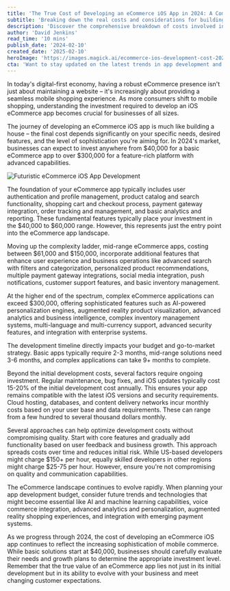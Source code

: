 ```yaml
---
title: 'The True Cost of Developing an eCommerce iOS App in 2024: A Comprehensive Guide'
subtitle: 'Breaking down the real costs and considerations for building an iOS eCommerce app'
description: 'Discover the comprehensive breakdown of costs involved in developing an iOS eCommerce app in 2024, from basic solutions starting at $40,000 to premium offerings exceeding $300,000. Learn about essential features, hidden costs, and strategies to optimize your investment.'
author: 'David Jenkins'
read_time: '10 mins'
publish_date: '2024-02-10'
created_date: '2025-02-10'
heroImage: 'https://images.magick.ai/ecommerce-ios-development-cost-2024.jpg'
cta: 'Want to stay updated on the latest trends in app development and digital commerce? Follow us on LinkedIn for expert insights, industry updates, and exclusive content that will help you make informed decisions about your mobile commerce strategy.'
---
```


In today's digital-first economy, having a robust eCommerce presence isn't just about maintaining a website – it's increasingly about providing a seamless mobile shopping experience. As more consumers shift to mobile shopping, understanding the investment required to develop an iOS eCommerce app becomes crucial for businesses of all sizes.

The journey of developing an eCommerce iOS app is much like building a house – the final cost depends significantly on your specific needs, desired features, and the level of sophistication you're aiming for. In 2024's market, businesses can expect to invest anywhere from $40,000 for a basic eCommerce app to over $300,000 for a feature-rich platform with advanced capabilities.

![Futuristic eCommerce iOS App Development](https://i.magick.ai/PIXE/1739173170596_magick_img.webp)

The foundation of your eCommerce app typically includes user authentication and profile management, product catalog and search functionality, shopping cart and checkout process, payment gateway integration, order tracking and management, and basic analytics and reporting. These fundamental features typically place your investment in the $40,000 to $60,000 range. However, this represents just the entry point into the eCommerce app landscape.

Moving up the complexity ladder, mid-range eCommerce apps, costing between $61,000 and $150,000, incorporate additional features that enhance user experience and business operations like advanced search with filters and categorization, personalized product recommendations, multiple payment gateway integrations, social media integration, push notifications, customer support features, and basic inventory management.

At the higher end of the spectrum, complex eCommerce applications can exceed $300,000, offering sophisticated features such as AI-powered personalization engines, augmented reality product visualization, advanced analytics and business intelligence, complex inventory management systems, multi-language and multi-currency support, advanced security features, and integration with enterprise systems.

The development timeline directly impacts your budget and go-to-market strategy. Basic apps typically require 2-3 months, mid-range solutions need 3-6 months, and complex applications can take 9+ months to complete.

Beyond the initial development costs, several factors require ongoing investment. Regular maintenance, bug fixes, and iOS updates typically cost 15-20% of the initial development cost annually. This ensures your app remains compatible with the latest iOS versions and security requirements. Cloud hosting, databases, and content delivery networks incur monthly costs based on your user base and data requirements. These can range from a few hundred to several thousand dollars monthly.

Several approaches can help optimize development costs without compromising quality. Start with core features and gradually add functionality based on user feedback and business growth. This approach spreads costs over time and reduces initial risk. While US-based developers might charge $150+ per hour, equally skilled developers in other regions might charge $25-75 per hour. However, ensure you're not compromising on quality and communication capabilities.

The eCommerce landscape continues to evolve rapidly. When planning your app development budget, consider future trends and technologies that might become essential like AI and machine learning capabilities, voice commerce integration, advanced analytics and personalization, augmented reality shopping experiences, and integration with emerging payment systems.

As we progress through 2024, the cost of developing an eCommerce iOS app continues to reflect the increasing sophistication of mobile commerce. While basic solutions start at $40,000, businesses should carefully evaluate their needs and growth plans to determine the appropriate investment level. Remember that the true value of an eCommerce app lies not just in its initial development but in its ability to evolve with your business and meet changing customer expectations.